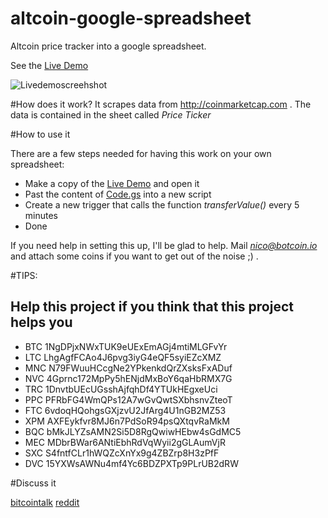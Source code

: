 altcoin-google-spreadsheet
==========================

Altcoin price tracker into a google spreadsheet.

See the [Live Demo](http://goo.gl/RvCxne ) 

![Livedemoscreehshot](http://www.lize.it/up/altcoin_screenshot.png)

#How does it work?
It scrapes data from http://coinmarketcap.com . The data is contained in the sheet called *Price Ticker*

#How to use it

There are a few steps needed for having this work on your own spreadsheet: 
- Make a copy of the [Live Demo](http://goo.gl/RvCxne )  and open it
- Past the content of [Code.gs](https://github.com/adv0r/altcoin-google-spreadsheet/blob/master/Code.gs) into a new script
- Create a new trigger that calls the function *transferValue()* every 5 minutes
- Done

If you need help in setting this up, I'll be glad to help. Mail *nico@botcoin.io* and attach some coins if you want to get out of the noise ;) .

#TIPS:	
## Help this project if you think that this project helps you
-  BTC	1NgDPjxNWxTUK9eUExEmAGj4mtiMLGFvYr
-  LTC	LhgAgfFCAo4J6pvg3iyG4eQF5syiEZcXMZ
-  MNC	N79FWuuHCcgNe2YPkenkdQrZXsksFxADuf
-  NVC	4Gprnc172MpPy5hENjdMxBoY6qaHbRMX7G
-  TRC	1DnvtbUEcUGsshAjfqhDf4YTUkHEgxeUci
-  PPC	PFRbFG4WmQPs12A7wGvQwtSXbhsnvZteoT
-  FTC	6vdoqHQohgsGXjzvU2JfArg4U1nGB2MZ53
-  XPM	AXFEykfvr8MJ6n7PdSoR94psQXtqvRaMkM
-  BQC	bMkJLYZsAMN2Si5D8RgQwiwHEbw4sGdMC5
-  MEC	MDbrBWar6ANtiEbhRdVqWyii2gGLAumVjR
-  SXC	S4fntfCLr1hWQZcXnYx9g4ZBZrp8H3zPfF
-  DVC	15YXWsAWNu4mf4Yc6BDZPXTp9PLrUB2dRW

#Discuss it	
  
 [bitcointalk](https://bitcointalk.org/index.php?topic=368226) 
 [reddit](http://TODO) 	